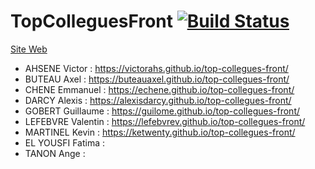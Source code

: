 # TopColleguesFront [![Build Status](https://travis-ci.org/Echene/top-collegues-front.svg?branch=master)](https://travis-ci.org/Echene/top-collegues-front)

[Site Web](https://echene.github.io/top-collegues-front/)

* AHSENE Victor : https://victorahs.github.io/top-collegues-front/
* BUTEAU Axel :  https://buteauaxel.github.io/top-collegues-front/
* CHENE Emmanuel : https://echene.github.io/top-collegues-front/
* DARCY Alexis :  https://alexisdarcy.github.io/top-collegues-front/
* GOBERT Guillaume : https://guilome.github.io/top-collegues-front/
* LEFEBVRE Valentin : https://lefebvrev.github.io/top-collegues-front/
* MARTINEL Kevin :  https://ketwenty.github.io/top-collegues-front/
* EL YOUSFI	Fatima :
* TANON	Ange : 
